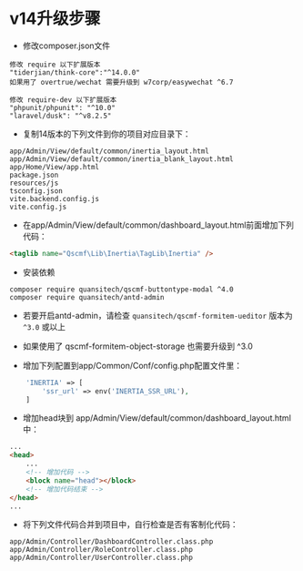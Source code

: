 # v14升级步骤

* 修改composer.json文件

```text
修改 require 以下扩展版本
"tiderjian/think-core":"^14.0.0"
如果用了 overtrue/wechat 需要升级到 w7corp/easywechat ^6.7

修改 require-dev 以下扩展版本
"phpunit/phpunit": "^10.0"
"laravel/dusk": "^v8.2.5"
```


* 复制14版本的下列文件到你的项目对应目录下：

```text
app/Admin/View/default/common/inertia_layout.html
app/Admin/View/default/common/inertia_blank_layout.html
app/Home/View/app.html
package.json
resources/js
tsconfig.json
vite.backend.config.js
vite.config.js
```

* 在app/Admin/View/default/common/dashboard_layout.html前面增加下列代码：

```html
<taglib name="Qscmf\Lib\Inertia\TagLib\Inertia" />
```

* 安装依赖

```shell
composer require quansitech/qscmf-buttontype-modal ^4.0
composer require quansitech/antd-admin
```

* 若要开启antd-admin，请检查 `quansitech/qscmf-formitem-ueditor` 版本为 `^3.0` 或以上
* 如果使用了 qscmf-formitem-object-storage 也需要升级到 ^3.0

* 增加下列配置到app/Common/Conf/config.php配置文件里：

```php
    'INERTIA' => [
        'ssr_url' => env('INERTIA_SSR_URL'),
    ]
```

* 增加head块到 app/Admin/View/default/common/dashboard_layout.html 中：

```html
...
<head>
    ...
    <!-- 增加代码 -->
    <block name="head"></block>
    <!-- 增加代码结束 -->
</head>
...
```

* 将下列文件代码合并到项目中，自行检查是否有客制化代码：

```
app/Admin/Controller/DashboardController.class.php
app/Admin/Controller/RoleController.class.php
app/Admin/Controller/UserController.class.php
```
